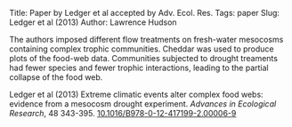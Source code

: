 Title: Paper by Ledger et al accepted by Adv. Ecol. Res.
Tags: paper
Slug: Ledger et al (2013)
Author: Lawrence Hudson

The authors imposed different flow treatments on fresh-water mesocosms 
containing complex trophic communities. Cheddar was used to produce plots of 
the food-web data. Communities subjected to drought treaments had fewer species 
and fewer trophic interactions, leading to the partial collapse of the food web. 

Ledger et al (2013) Extreme climatic events alter complex food webs: 
evidence from a mesocosm drought experiment. *Advances in Ecological Research*, 
48 343-395. 
[10.1016/B978-0-12-417199-2.00006-9](http://dx.doi.org/10.1016/B978-0-12-417199-2.00006-9)
